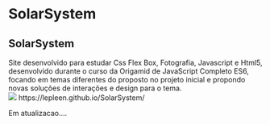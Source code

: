 # SolarSystem
<h2>SolarSystem</h2>
Site desenvolvido para estudar Css Flex Box, Fotografia, Javascript e Html5, desenvolvido durante o curso da Origamid de JavaScript Completo ES6, focando em temas diferentes do proposto no projeto inicial e propondo novas soluções de interações e design para o tema.
<br/>
<img src="https://lepleen.github.io/SolarSystem/img/apre.jpg"/>
https://lepleen.github.io/SolarSystem/


Em atualizacao....


